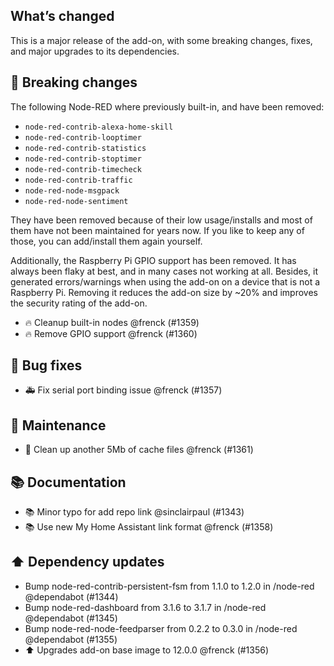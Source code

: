 ## What’s changed

This is a major release of the add-on, with some breaking changes, fixes, and major upgrades to its dependencies.

## 🚨 Breaking changes

The following Node-RED where previously built-in, and have been removed:

- `node-red-contrib-alexa-home-skill`
- `node-red-contrib-looptimer`
- `node-red-contrib-statistics`
- `node-red-contrib-stoptimer`
- `node-red-contrib-timecheck`
- `node-red-contrib-traffic`
- `node-red-node-msgpack`
- `node-red-node-sentiment`

They have been removed because of their low usage/installs and most
of them have not been maintained for years now. If you like to keep any of those, you can add/install them again yourself.

Additionally, the Raspberry Pi GPIO support has been removed.
It has always been flaky at best, and in many cases not working at all.
Besides, it generated errors/warnings when using the add-on on a device that is not a Raspberry Pi.
Removing it reduces the add-on size by ~20% and improves the security rating of the add-on.

- 🔥 Cleanup built-in nodes @frenck (#1359)
- 🔥 Remove GPIO support @frenck (#1360)

## 🐛 Bug fixes

- 🚑 Fix serial port binding issue @frenck (#1357)

## 🧰 Maintenance

- 🧹 Clean up another 5Mb of cache files @frenck (#1361)

## 📚 Documentation

- 📚 Minor typo for add repo link @sinclairpaul (#1343)
- 📚 Use new My Home Assistant link format @frenck (#1358)

## ⬆️ Dependency updates

- Bump node-red-contrib-persistent-fsm from 1.1.0 to 1.2.0 in /node-red @dependabot (#1344)
- Bump node-red-dashboard from 3.1.6 to 3.1.7 in /node-red @dependabot (#1345)
- Bump node-red-node-feedparser from 0.2.2 to 0.3.0 in /node-red @dependabot (#1355)
- ⬆️ Upgrades add-on base image to 12.0.0 @frenck (#1356)
